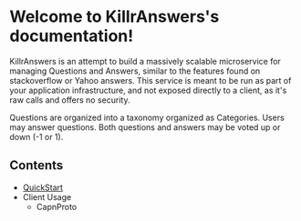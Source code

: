 Welcome to KillrAnswers's documentation!
========================================

KillrAnswers is an attempt to build a massively scalable microservice for managing Questions and Answers, similar to the features found on stackoverflow or Yahoo answers.  This service is meant to be run as part of your application infrastructure, and not exposed directly to a client, as it's raw calls and offers no security.

Questions are organized into a taxonomy organized as Categories.  Users may answer questions.  Both questions and answers may be voted up or down (-1 or 1).


Contents
--------

* [QuickStart](quickstart.md)
* Client Usage  
    * CapnProto
